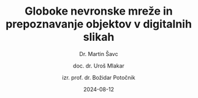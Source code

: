 ---
date: "2024-08-12" 
version: "0.1.1"
lastUpdate: "2024-09-04 16:00:00"
layout: "course"
id: "GNMPODS"
permalink: "GNMPODS"
author:
- "Dr. Martin Šavc"
- "doc. dr. Uroš Mlakar"
- "izr. prof. dr. Božidar Potočnik"
contact: "uros.mlakar@um.si"
notifyEmail: "uros.mlakar@um.si"
title: "Globoke nevronske mreže in prepoznavanje objektov v digitalnih slikah"
image: "https://images.unsplash.com/photo-1517148815978-75f6acaaf32c"
type: "Krajše izobraževanje s preverjanjem (pilotno mikrodokazilo)"
field:
- "KLASIUS-P-16 (0610)"
keywords:
- "globoke nevronske mreže"
- "zaznavanje objektov"
- "lokalizacija objektov"
- "vrednotenje uspešnosti"
- "digitalne slike"
- "računalniški vid"
intended:
- "zaposleni na področju KLASIUS"
- "vsi"
difficulty: "Začetni nivo"
requisite: "Uvod v Python za neprogramerje"
description: |
    Udeleženci bodo spoznali teoretične in praktične osnove delovanja ter uporabe globokih nevronskih mrež. Omejili se bodo na reševanje problemov zaznavanja in lokaliziranja objektov v digitalnih posnetkih. Naučili se bodo pripraviti učne podatke ter oceniti njihovo kvaliteto. S pomočjo učne množice bodo samostojno izvedli preprosto učenje globoke nevronske mreže. Iz nabora obstoječih arhitektur nevronskih mrež bodo zmožni izbrati najprimernejše za reševan problem. Razumeli bodo postopek učenja, ki ga bodo z najosnovnejšimi mehanizmi sposobni nadzorovati in prilagajati. Uspešnost učenja bodo ovrednotili z uveljavljenimi metrikami. Spoznali bodo še osnovne napotke za izboljšanje učenja nevronskih mrež. Naučeno globoko nevronsko mrežo bodo znali uporabiti za detektiranje in lokaliziranje objektov v poljubnih digitalnih posnetkih. Uspešnost delovanja nevronske mreže bodo ovrednotili kvalitativno in kvantitativno.
state: "1. pilotna izvedba"
execution: "Mešana"
ects: "1"
implementation: |
    Predavanja: 6 ur
    Vaje: 6 ur
    Samostojno delo: 18 ur
cType: "1"
executionStartDate: "2024-11-11"
executionData: |
    Začetek je načrtovan v novembru 2024. Podrobnejše informacije bodo objavljene naknadno.
---